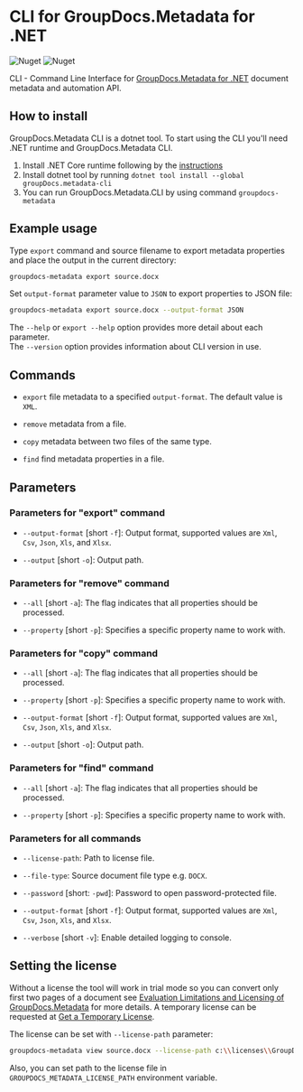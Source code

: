 # CLI for GroupDocs.Metadata for .NET

![Nuget](https://img.shields.io/nuget/v/groupdocs.metadata-cli)
![Nuget](https://img.shields.io/nuget/dt/groupdocs.metadata-cli)


CLI - Command Line Interface for [GroupDocs.Metadata for .NET](https://products.groupdocs.com/metadata/net) document metadata and automation API.

## How to install

GroupDocs.Metadata CLI is a dotnet tool. To start using the CLI you'll need .NET runtime and GroupDocs.Metadata CLI.

1. Install .NET Core runtime following by the [instructions](https://docs.microsoft.com/en-us/dotnet/core/install/)
2. Install dotnet tool by running `dotnet tool install --global groupDocs.metadata-cli`
3. You can run GroupDocs.Metadata.CLI by using command `groupdocs-metadata`

## Example usage

Type `export` command and source filename to export metadata properties and place the output in the current directory:

```bash
groupdocs-metadata export source.docx
```

Set `output-format` parameter value to `JSON` to export properties to JSON file:

```bash
groupdocs-metadata export source.docx --output-format JSON
```

The `--help` or `export --help` option provides more detail about each parameter. \
The `--version` option provides information about CLI version in use.

## Commands

* `export` file metadata to a specified `output-format`. The default value is `XML`.

* `remove` metadata from a file.

* `copy` metadata between two files of the same type.

* `find` find metadata properties in a file.

## Parameters

### Parameters for "export" command

* `--output-format` [short `-f`]: Output format, supported values are `Xml`, `Csv`, `Json`, `Xls`, and `Xlsx`.

* `--output` [short `-o`]: Output path.

### Parameters for "remove" command

* `--all` [short `-a`]: The flag indicates that all properties should be processed.

* `--property` [short `-p`]: Specifies a specific property name to work with.

### Parameters for "copy" command

* `--all` [short `-a`]: The flag indicates that all properties should be processed.

* `--property` [short `-p`]: Specifies a specific property name to work with.

* `--output-format` [short `-f`]: Output format, supported values are `Xml`, `Csv`, `Json`, `Xls`, and `Xlsx`.

* `--output` [short `-o`]: Output path.

### Parameters for "find" command

* `--all` [short `-a`]: The flag indicates that all properties should be processed.

* `--property` [short `-p`]: Specifies a specific property name to work with.

### Parameters for all commands

* `--license-path`: Path to license file.

* `--file-type`: Source document file type e.g. `DOCX`.

* `--password` [short: `-pwd`]: Password to open password-protected file.

* `--output-format` [short `-f`]: Output format, supported values are `Xml`, `Csv`, `Json`, `Xls`, and `Xlsx`.

* `--verbose` [short `-v`]: Enable detailed logging to console.



## Setting the license

Without a license the tool will work in trial mode so you can convert only first two pages of a document see [Evaluation Limitations and Licensing of GroupDocs.Metadata](https://docs.groupdocs.com/metadata/net/evaluation-limitations-and-licensing-of-groupdocs-metadata/) for more details. A temporary license can be requested at [Get a Temporary License](https://purchase.groupdocs.com/temporary-license).

The license can be set with `--license-path` parameter:

```bash
groupdocs-metadata view source.docx --license-path c:\\licenses\\GroupDocs.Metadata.lic
```

Also, you can set path to the license file in `GROUPDOCS_METADATA_LICENSE_PATH` environment variable.